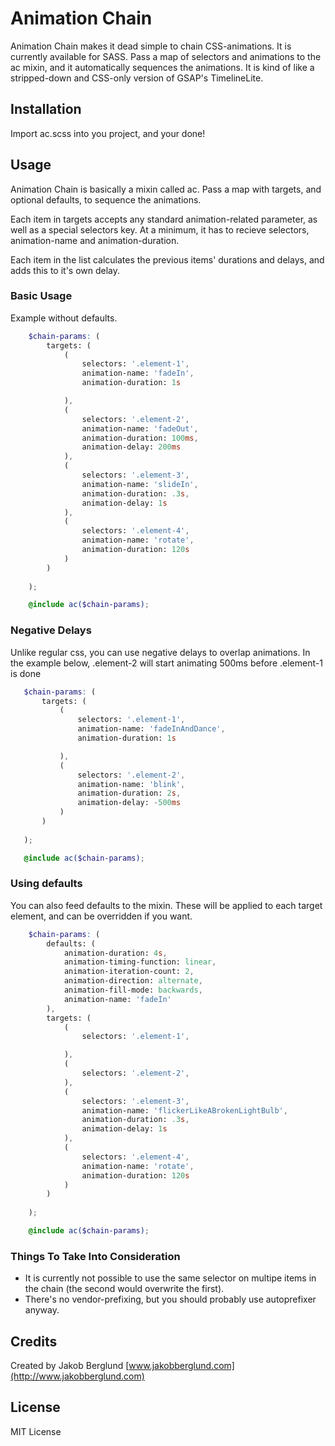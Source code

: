 # Animation Chain

Animation Chain makes it dead simple to chain CSS-animations. It is currently available for SASS. Pass a map of selectors and animations to the ac mixin, and it automatically sequences the animations. It is kind of like a stripped-down and CSS-only version of GSAP's TimelineLite.

## Installation

Import ac.scss into you project, and your done!

## Usage

Animation Chain is basically a mixin called ac. Pass a map with targets, and optional defaults, to sequence the animations.

Each item in targets accepts any standard animation-related parameter, as well as a special selectors key. At a minimum, it has to recieve selectors, animation-name and animation-duration.

Each item in the list calculates the previous items' durations and delays, and adds this to it's own delay.

### Basic Usage

Example without defaults.  
```scss
	$chain-params: (
		targets: (
			(
				selectors: '.element-1',
				animation-name: 'fadeIn',
				animation-duration: 1s

			),
			(
				selectors: '.element-2',
				animation-name: 'fadeOut',
				animation-duration: 100ms,
				animation-delay: 200ms
			),
			(
				selectors: '.element-3',
				animation-name: 'slideIn',
				animation-duration: .3s,
				animation-delay: 1s
			),
			(
				selectors: '.element-4',
				animation-name: 'rotate',
				animation-duration: 120s
			)
		)
		
	);

	@include ac($chain-params);
```

### Negative Delays

Unlike regular css, you can use negative delays to overlap animations. In the example below, .element-2 will start animating 500ms before .element-1 is done
 ```scss
	$chain-params: (
		targets: (
			(
				selectors: '.element-1',
				animation-name: 'fadeInAndDance',
				animation-duration: 1s

			),
			(
				selectors: '.element-2',
				animation-name: 'blink',
				animation-duration: 2s,
				animation-delay: -500ms
			)
		)
		
	);

	@include ac($chain-params);
```

### Using defaults
You can also feed defaults to the mixin. These will be applied to each target element, and can be overridden if you want.
```scss
	$chain-params: (
		defaults: (
			animation-duration: 4s,
			animation-timing-function: linear,
			animation-iteration-count: 2,
			animation-direction: alternate,
			animation-fill-mode: backwards,
			animation-name: 'fadeIn'
		),
		targets: (
			(
				selectors: '.element-1',

			),
			(
				selectors: '.element-2',
			),
			(
				selectors: '.element-3',
				animation-name: 'flickerLikeABrokenLightBulb',
				animation-duration: .3s,
				animation-delay: 1s
			),
			(
				selectors: '.element-4',
				animation-name: 'rotate',
				animation-duration: 120s
			)
		)
		
	);

	@include ac($chain-params);
```

### Things To Take Into Consideration

* It is currently not possible to use the same selector on multipe items in the chain (the second would overwrite the first).
* There's no vendor-prefixing, but you should probably use autoprefixer anyway.


## Credits

Created by Jakob Berglund [www.jakobberglund.com](http://www.jakobberglund.com)

## License

MIT License
